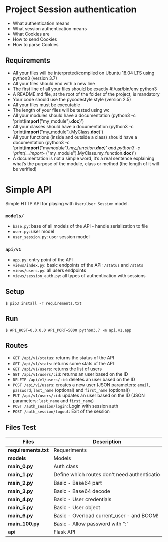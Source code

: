
# Project Session authentication

- What authentication means
- What session authentication means
- What Cookies are
- How to send Cookies
- How to parse Cookies

## Requirements

- All your files will be interpreted/compiled on Ubuntu 18.04 LTS using python3 (version 3.7)
- All your files should end with a new line
- The first line of all your files should be exactly #!/usr/bin/env python3
- A README.md file, at the root of the folder of the project, is mandatory
- Your code should use the pycodestyle style (version 2.5)
- All your files must be executable
- The length of your files will be tested using wc
- All your modules should have a documentation (python3 -c 'print(**import**("my_module").**doc**)')
- All your classes should have a documentation (python3 -c 'print(**import**("my_module").MyClass.**doc**)')
- All your functions (inside and outside a class) should have a documentation (python3 -c 'print(**import**("my*module").my_function.**doc**)' and python3 -c 'print(\_\_import*- ("my_module").MyClass.my_function.**doc**)')
- A documentation is not a simple word, it’s a real sentence explaining what’s the purpose of the module, class or method (the length of it will be verified)

# Simple API

Simple HTTP API for playing with `User/User Session` model.

### `models/`

- `base.py`: base of all models of the API - handle serialization to file
- `user.py`: user model
- `user_session.py`: user session model

### `api/v1`

- `app.py`: entry point of the API
- `views/index.py`: basic endpoints of the API: `/status` and `/stats`
- `views/users.py`: all users endpoints
- `views/session_auth.py`: all types of authentication with sessions

## Setup

```
$ pip3 install -r requirements.txt
```

## Run

```
$ API_HOST=0.0.0.0 API_PORT=5000 python3.7 -m api.v1.app
```

## Routes

- `GET /api/v1/status`: returns the status of the API
- `GET /api/v1/stats`: returns some stats of the API
- `GET /api/v1/users`: returns the list of users
- `GET /api/v1/users/:id`: returns an user based on the ID
- `DELETE /api/v1/users/:id`: deletes an user based on the ID
- `POST /api/v1/users`: creates a new user (JSON parameters: `email`, `password`, `last_name` (optional) and `first_name` (optional))
- `PUT /api/v1/users/:id`: updates an user based on the ID (JSON parameters: `last_name` and `first_name`)
- `POST /auth_session/login`: Login with session auth
- `POST /auth_session/logout`: Exit of the session

## Files Test

| Files                | Description                                  |
| -------------------- | -------------------------------------------- |
| **requirements.txt** | Requeriments                                 |
| **models**           | Models                                       |
| **main_0.py**        | Auth class                                   |
| **main_1.py**        | Define which routes don't need authenticatio |
| **main_2.py**        | Basic - Base64 part                          |
| **main_3.py**        | Basic - Base64 decode                        |
| **main_4.py**        | Basic - User credentials                     |
| **main_5.py**        | Basic - User object                          |
| **main_6.py**        | Basic - Overload current_user - and BOOM!    |
| **main_100.py**      | Basic - Allow password with ":"              |
| **api**              | Flask API                                    |
